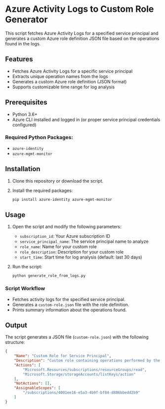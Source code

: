 # Azure Activity Logs to Custom Role Generator

This script fetches Azure Activity Logs for a specified service principal and generates a custom Azure role definition JSON file based on the operations found in the logs.

## Features

- Fetches Azure Activity Logs for a specific service principal
- Extracts unique operation names from the logs
- Generates a custom Azure role definition (JSON format)
- Supports customizable time range for log analysis

## Prerequisites

- Python 3.6+
- Azure CLI installed and logged in (or proper service principal credentials configured)

### Required Python Packages:
- `azure-identity`
- `azure-mgmt-monitor`

## Installation

1. Clone this repository or download the script.

2. Install the required packages:

    ```bash
    pip install azure-identity azure-mgmt-monitor
    ```

## Usage

1. Open the script and modify the following parameters:

    - `subscription_id`: Your Azure subscription ID
    - `service_principal_name`: The service principal name to analyze
    - `role_name`: Name for your custom role
    - `role_description`: Description for your custom role
    - `start_time`: Start time for log analysis (default: last 30 days)

2. Run the script:

    ```bash
    python generate_role_from_logs.py
    ```

### Script Workflow

- Fetches activity logs for the specified service principal.
- Generates a `custom-role.json` file with the role definition.
- Prints summary information about the operations found.

## Output

The script generates a JSON file (`custom-role.json`) with the following structure:

```json
{
    "Name": "Custom Role for Service Principal",
    "Description": "Custom role containing operations performed by the service principal.",
    "Actions": [
        "Microsoft.Resources/subscriptions/resourceGroups/read",
        "Microsoft.Storage/storageAccounts/listKeys/action"
    ],
    "NotActions": [],
    "AssignableScopes": [
        "/subscriptions/4001ee16-e5a3-4b9f-bf84-d806bbedd2b9"
    ]
}
